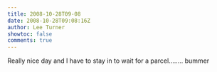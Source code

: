 ```yaml
---
title: 2008-10-28T09-08
date: 2008-10-28T09:08:16Z
author: Lee Turner
showtoc: false
comments: true
---
```


Really nice day and I have to stay in to wait for a parcel........ bummer

